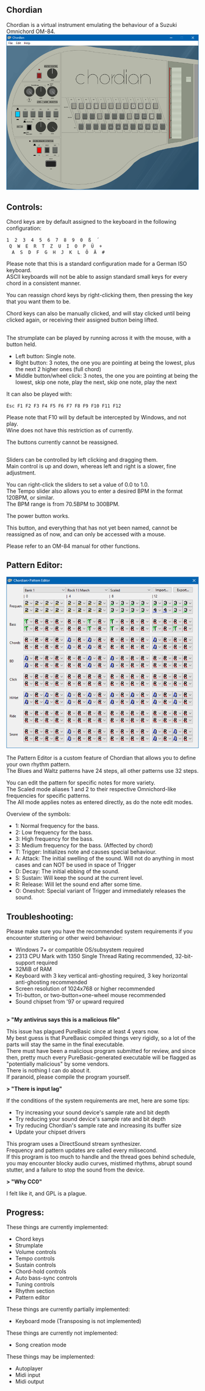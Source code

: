 ## **Chordian**

Chordian is a virtual instrument emulating the behaviour of a Suzuki Omnichord OM-84.
![Screenshot of Chordian running on Windows 10](_media/screenshot.png)


##

## **Controls:**

Chord keys are by default assigned to the keyboard in the following configuration:

    1  2  3  4  5  6  7  8  9  0  ß  ´
     Q  W  E  R  T  Z  U  I  O  P  Ü  +
      A  S  D  F  G  H  J  K  L  Ö  Ä  #

Please note that this is a standard configuration made for a German ISO keyboard.\
ASCII keyboards will not be able to assign standard small keys for every chord in a consistent manner.

You can reassign chord keys by right-clicking them, then pressing the key that you want them to be.

Chord keys can also be manually clicked, and will stay clicked until being clicked again, or receiving their assigned button being lifted.


##

The strumplate can be played by running across it with the mouse, with a button held.

- Left button: Single note.
- Right button: 3 notes, the one you are pointing at being the lowest, plus the next 2 higher ones (full chord)
- Middle button/wheel click: 3 notes, the one you are pointing at being the lowest, skip one note, play the next, skip one  note, play the next

It can also be played with:

    Esc F1 F2 F3 F4 F5 F6 F7 F8 F9 F10 F11 F12

Please note that F10 will by default be intercepted by Windows, and not play.\
Wine does not have this restriction as of currently.

The buttons currently cannot be reassigned.


##

Sliders can be controlled by left clicking and dragging them.\
Main control is up and down, whereas left and right is a slower, fine adjustment.

You can right-click the sliders to set a value of 0.0 to 1.0.\
The Tempo slider also allows you to enter a desired BPM in the format 120BPM, or
similar.\
The BPM range is from 70.5BPM to 300BPM.

The power button works.

This button, and everything that has not yet been named, cannot be reassigned as of now, and can only be accessed with a mouse.

Please refer to an OM-84 manual for other functions.


## **Pattern Editor:**

![Screenshot of Chordian's Pattern Editor on Windows 10](_media/patedit.png)

The Pattern Editor is a custom feature of Chordian that allows you to define your own rhythm pattern.\
The Blues and Waltz patterns have 24 steps, all other patterns use 32 steps.

You can edit the pattern for specific notes for more variety.\
The Scaled mode aliases 1 and 2 to their respective Omnichord-like frequencies for specific patterns.\
The All mode applies notes as entered directly, as do the note edit modes.

Overview of the symbols:
- 1: Normal frequency for the bass.
- 2: Low frequency for the bass.
- 3: High frequency for the bass.
- 3: Medium frequency for the bass. (Affected by chord)
- T: Trigger: Initializes note and causes special behaviour.
- A: Attack: The initial swelling of the sound. Will not do anything in most cases and can NOT be used in space of Trigger
- D: Decay: The initial ebbing of the sound.
- S: Sustain: Will keep the sound at the current level.
- R: Release: Will let the sound end after some time.
- O: Oneshot: Special variant of Trigger and immediately releases the sound.


## **Troubleshooting:**

Please make sure you have the recommended system requirements if you encounter stuttering or other weird behaviour:
- Windows 7+ or compatible OS/subsystem required
- 2313 CPU Mark with 1350 Single Thread Rating recommended, 32-bit-support required
- 32MiB of RAM
- Keyboard with 3 key vertical anti-ghosting required, 3 key horizontal anti-ghosting recommended
- Screen resolution of 1024x768 or higher recommended
- Tri-button, or two-button+one-wheel mouse recommended
- Sound chipset from '97 or upward required


##

**> "My antivirus says this is a malicious file"**

This issue has plagued PureBasic since at least 4 years now.\
My best guess is that PureBasic compiled things very rigidly, so a lot of the parts will stay the same in the final executable.\
There must have been a malicious program submitted for review, and since then, pretty much every PureBasic-generated executable will be flagged as "potentially malicious" by some vendors.\
There is nothing I can do about it.\
If paranoid, please compile the program yourself.


**> "There is input lag"**

If the conditions of the system requirements are met, here are some tips:

 - Try increasing your sound device's sample rate and bit depth
 - Try reducing your sound device's sample rate and bit depth
 - Try reducing Chordian's sample rate and increasing its buffer size
 - Update your chipset drivers

This program uses a DirectSound stream synthesizer.\
Frequency and pattern updates are called every milisecond.\
If this program is too much to handle and the thread goes behind schedule, you may encounter blocky audio curves, mistimed rhythms, abrupt sound stutter, and a failure to stop the sound from the device.


**> "Why CC0"**

I felt like it, and GPL is a plague.


## **Progress:**

These things are currently implemented:

 - Chord keys
 - Strumplate
 - Volume controls
 - Tempo controls
 - Sustain controls
 - Chord-hold controls
 - Auto bass-sync controls
 - Tuning controls
 - Rhythm section
 - Pattern editor


These things are currently partially implemented:

 - Keyboard mode (Transposing is not implemented)


These things are currently not implemented:

 - Song creation mode


These things may be implemented:

 - Autoplayer
 - Midi input
 - Midi output

